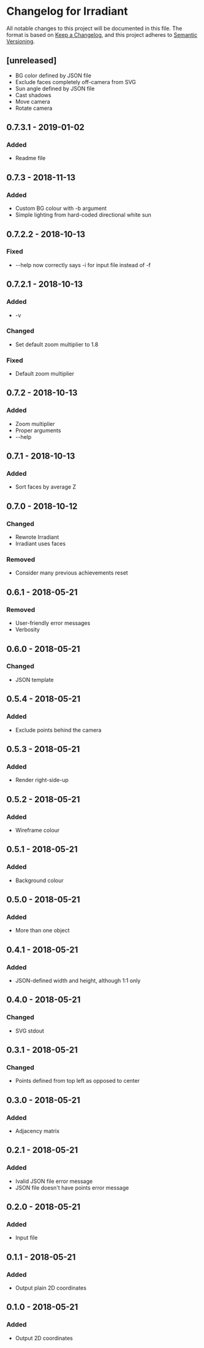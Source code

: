 # Changelog for Irradiant
All notable changes to this project will be documented in this file.
The format is based on [Keep a Changelog](https://keepachangelog.com/en/1.0.0/),
and this project adheres to [Semantic Versioning](https://semver.org/spec/v2.0.0.html).

## [unreleased]
- BG color defined by JSON file
- Exclude faces completely off-camera from SVG
- Sun angle defined by JSON file
- Cast shadows
- Move camera
- Rotate camera

## 0.7.3.1 - 2019-01-02
### Added
- Readme file

## 0.7.3 - 2018-11-13
### Added
- Custom BG colour with -b argument
- Simple lighting from hard-coded directional white sun

## 0.7.2.2 - 2018-10-13
### Fixed
- --help now correctly says -i for input file instead of -f

## 0.7.2.1 - 2018-10-13
### Added
- -v
### Changed
- Set default zoom multiplier to 1.8
### Fixed
- Default zoom multiplier

## 0.7.2 - 2018-10-13
### Added
- Zoom multiplier
- Proper arguments
- --help

## 0.7.1 - 2018-10-13
### Added
- Sort faces by average Z

## 0.7.0 - 2018-10-12
### Changed
- Rewrote Irradiant
- Irradiant uses faces
### Removed
- Consider many previous achievements reset

## 0.6.1 - 2018-05-21
### Removed
- User-friendly error messages
- Verbosity

## 0.6.0 - 2018-05-21
### Changed
- JSON template

## 0.5.4 - 2018-05-21
### Added
- Exclude points behind the camera

## 0.5.3 - 2018-05-21
### Added
- Render right-side-up

## 0.5.2 - 2018-05-21
### Added
- Wireframe colour

## 0.5.1 - 2018-05-21
### Added
- Background colour

## 0.5.0 - 2018-05-21
### Added
- More than one object

## 0.4.1 - 2018-05-21
### Added
- JSON-defined width and height, although 1:1 only

## 0.4.0 - 2018-05-21
### Changed
- SVG stdout

## 0.3.1 - 2018-05-21
### Changed
- Points defined from top left as opposed to center

## 0.3.0 - 2018-05-21
### Added
- Adjacency matrix

## 0.2.1 - 2018-05-21
### Added
- Ivalid JSON file error message
- JSON file doesn't have points error message

## 0.2.0 - 2018-05-21
### Added
- Input file

## 0.1.1 - 2018-05-21
### Added
- Output plain 2D coordinates

## 0.1.0 - 2018-05-21
### Added
- Output 2D coordinates
